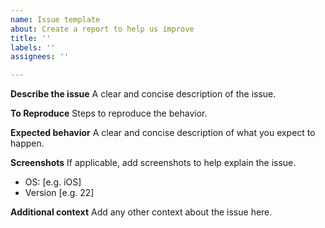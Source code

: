 ```yaml
---
name: Issue template
about: Create a report to help us improve
title: ''
labels: ''
assignees: ''

---
```


**Describe the issue**
A clear and concise description of the issue.

**To Reproduce**
Steps to reproduce the behavior.

**Expected behavior**
A clear and concise description of what you expect to happen.

**Screenshots**
If applicable, add screenshots to help explain the issue.
- OS: [e.g. iOS]
- Version [e.g. 22]

**Additional context**
Add any other context about the issue here.
